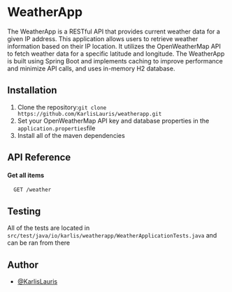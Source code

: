 
# WeatherApp

The WeatherApp is a RESTful API that provides current weather data for a given IP address. This application allows users to retrieve weather information based on their IP location. It utilizes the OpenWeatherMap API to fetch weather data for a specific latitude and longitude. The WeatherApp is built using Spring Boot and implements caching to improve performance and minimize API calls, and uses in-memory H2 database.


## Installation

1. Clone the repository:```git clone https://github.com/KarlisLauris/weatherapp.git```
2. Set your OpenWeatherMap API key and database properties in the ```application.properties```file
3. Install all of the maven dependencies
## API Reference

#### Get all items

```http
  GET /weather
```






## Testing
All of the tests are located in ```src/test/java/io/karlis/weatherapp/WeatherApplicationTests.java``` and can be ran from there
## Author

- [@KarlisLauris](https://www.github.com/KarlisLauris)

